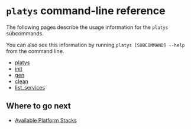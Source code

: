 # `platys` command-line reference

The following pages describe the usage information for the `platys` subcommands. 

You can also see this information by running `platys [SUBCOMMAND] --help` from the command line.

* [platys](overview-platys-command.md)
* [init](platys-init-command.md)
* [gen](platys-gen-command.md)
* [clean](platys-clean-command.md)
* [list_services](platys-list_services-command.md)
 
## Where to go next

* [Available Platform Stacks](../platform-stacks)